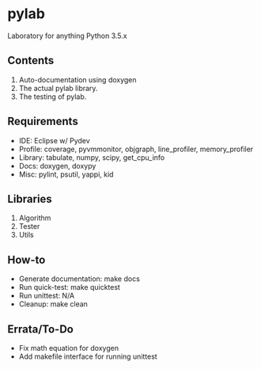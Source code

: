 # pylab
Laboratory for anything Python 3.5.x

## Contents
1. Auto-documentation using doxygen
2. The actual pylab library.
3. The testing of pylab.

## Requirements
* IDE: Eclipse w/ Pydev
* Profile: coverage, pyvmmonitor, objgraph, line_profiler, memory_profiler
* Library: tabulate, numpy, scipy, get_cpu_info
* Docs: doxygen, doxypy
* Misc: pylint, psutil, yappi, kid

## Libraries
1. Algorithm
2. Tester
3. Utils

## How-to
* Generate documentation: make docs
* Run quick-test: make quicktest
* Run unittest: N/A
* Cleanup: make clean

## Errata/To-Do
* Fix math equation for doxygen
* Add makefile interface for running unittest

